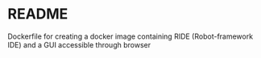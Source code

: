 # README
Dockerfile for creating a docker image containing RIDE (Robot-framework IDE) and a GUI accessible through browser